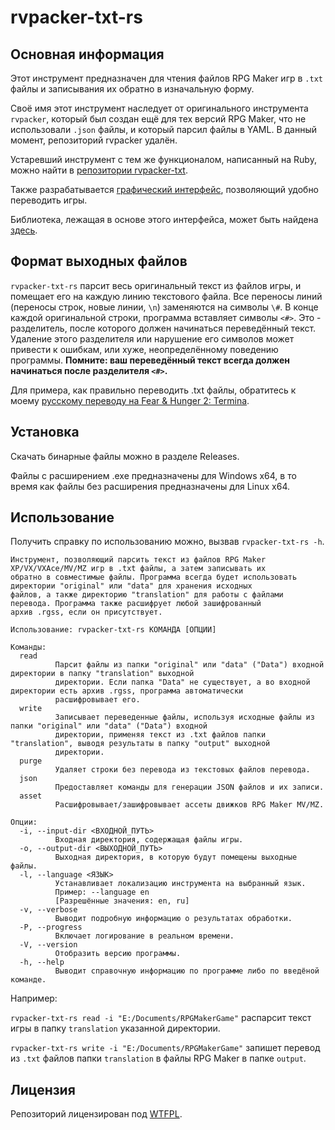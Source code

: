 # rvpacker-txt-rs

## Основная информация

Этот инструмент предназначен для чтения файлов RPG Maker игр в `.txt` файлы и записывания их обратно в изначальную форму.

Своё имя этот инструмент наследует от оригинального инструмента `rvpacker`, который был создан ещё для тех версий RPG Maker, что не использовали `.json` файлы, и который парсил файлы в YAML. В данный момент, репозиторий rvpacker удалён.

Устаревший инструмент с тем же функционалом, написанный на Ruby, можно найти в [репозитории rvpacker-txt](https://github.com/savannstm/rvpacker-txt).

Также разрабатывается [графический интерфейс](https://github.com/savannstm/rpgmtranslate), позволяющий удобно переводить игры.

Библиотека, лежащая в основе этого интерфейса, может быть найдена [здесь](https://github.com/savannstm/rvpacker-txt-rs-lib).

## Формат выходных файлов

`rvpacker-txt-rs` парсит весь оригинальный текст из файлов игры, и помещает его на каждую линию текстового файла. Все переносы линий (переносы строк, новые линии, `\n`) заменяются на символы `\#`.
В конце каждой оригинальной строки, программа вставляет символы `<#>`. Это - разделитель, после которого должен начинаться переведённый текст. Удаление этого разделителя или нарушение его символов может привести к ошибкам, или хуже, неопределённому поведению программы. **Помните: ваш переведённый текст всегда должен начинаться после разделителя `<#>`.**

Для примера, как правильно переводить .txt файлы, обратитесь к моему [русскому переводу на Fear & Hunger 2: Termina](https://github.com/savannstm/fh2-termina-translation).

## Установка

Скачать бинарные файлы можно в разделе Releases.

Файлы с расширением .exe предназначены для Windows x64, в то время как файлы без расширения предназначены для Linux x64.

## Использование

Получить справку по использованию можно, вызвав `rvpacker-txt-rs -h`.

```text
Инструмент, позволяющий парсить текст из файлов RPG Maker XP/VX/VXAce/MV/MZ игр в .txt файлы, а затем записывать их
обратно в совместимые файлы. Программа всегда будет использовать директории "original" или "data" для хранения исходных
файлов, а также директорию "translation" для работы с файлами перевода. Программа также расшифрует любой зашифрованный
архив .rgss, если он присутствует.

Использование: rvpacker-txt-rs КОМАНДА [ОПЦИИ]

Команды:
  read
          Парсит файлы из папки "original" или "data" ("Data") входной директории в папку "translation" выходной
          директории. Если папка "Data" не существует, а во входной директории есть архив .rgss, программа автоматически
          расшифровывает его.
  write
          Записывает переведенные файлы, используя исходные файлы из папки "original" или "data" ("Data") входной
          директории, применяя текст из .txt файлов папки "translation", выводя результаты в папку "output" выходной
          директории.
  purge
          Удаляет строки без перевода из текстовых файлов перевода.
  json
          Предоставляет команды для генерации JSON файлов и их записи.
  asset
          Расшифровывает/зашифровывает ассеты движков RPG Maker MV/MZ.

Опции:
  -i, --input-dir <ВХОДНОЙ_ПУТЬ>
          Входная директория, содержащая файлы игры.
  -o, --output-dir <ВЫХОДНОЙ_ПУТЬ>
          Выходная директория, в которую будут помещены выходные файлы.
  -l, --language <ЯЗЫК>
          Устанавливает локализацию инструмента на выбранный язык.
          Пример: --language en
          [Разрешённые значения: en, ru]
  -v, --verbose
          Выводит подробную информацию о результатах обработки.
  -P, --progress
          Включает логирование в реальном времени.
  -V, --version
          Отобразить версию программы.
  -h, --help
          Выводит справочную информацию по программе либо по введёной команде.
```

Например:

`rvpacker-txt-rs read -i "E:/Documents/RPGMakerGame"` распарсит текст игры в папку `translation` указанной директории.

`rvpacker-txt-rs write -i "E:/Documents/RPGMakerGame"` запишет перевод из `.txt` файлов папки `translation` в файлы RPG Maker в папке `output`.

## Лицензия

Репозиторий лицензирован под [WTFPL](http://www.wtfpl.net/).
